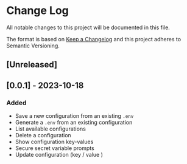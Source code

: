 # Change Log

All notable changes to this project will be documented in this file.

The format is based on [Keep a Changelog](http://keepachangelog.com/) and this project adheres to Semantic Versioning.

## [Unreleased]

## [0.0.1] - 2023-10-18

### Added

- Save a new configuration from an existing `.env`
- Generate a `.env` from an existing configuration
- List available configurations
- Delete a configuration
- Show configuration key-values
- Secure secret variable prompts
- Update configuration (key / value )
